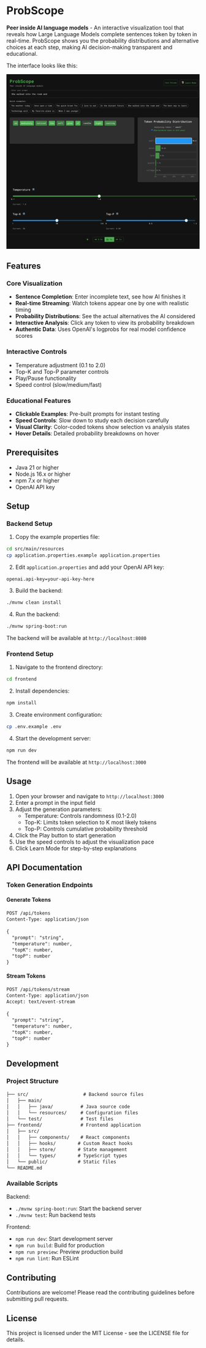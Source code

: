 # ProbScope

**Peer inside AI language models** - An interactive visualization tool that reveals how Large Language Models complete sentences token by token in real-time. ProbScope shows you the probability distributions and alternative choices at each step, making AI decision-making transparent and educational.

The interface looks like this:

![screenshot.png](images/screenshot.png)

## Features

### Core Visualization
- **Sentence Completion**: Enter incomplete text, see how AI finishes it
- **Real-time Streaming**: Watch tokens appear one by one with realistic timing
- **Probability Distributions**: See the actual alternatives the AI considered
- **Interactive Analysis**: Click any token to view its probability breakdown
- **Authentic Data**: Uses OpenAI's logprobs for real model confidence scores

### Interactive Controls
- Temperature adjustment (0.1 to 2.0)
- Top-K and Top-P parameter controls
- Play/Pause functionality
- Speed control (slow/medium/fast)

### Educational Features
- **Clickable Examples**: Pre-built prompts for instant testing
- **Speed Controls**: Slow down to study each decision carefully
- **Visual Clarity**: Color-coded tokens show selection vs analysis states
- **Hover Details**: Detailed probability breakdowns on hover

## Prerequisites

- Java 21 or higher
- Node.js 16.x or higher
- npm 7.x or higher
- OpenAI API key

## Setup

### Backend Setup

1. Copy the example properties file:
```bash
cd src/main/resources
cp application.properties.example application.properties
```

2. Edit `application.properties` and add your OpenAI API key:
```properties
openai.api-key=your-api-key-here
```

3. Build the backend:
```bash
./mvnw clean install
```

4. Run the backend:
```bash
./mvnw spring-boot:run
```

The backend will be available at `http://localhost:8080`

### Frontend Setup

1. Navigate to the frontend directory:
```bash
cd frontend
```

2. Install dependencies:
```bash
npm install
```

3. Create environment configuration:
```bash
cp .env.example .env
```

4. Start the development server:
```bash
npm run dev
```

The frontend will be available at `http://localhost:3000`


## Usage

1. Open your browser and navigate to `http://localhost:3000`
2. Enter a prompt in the input field
3. Adjust the generation parameters:
   - Temperature: Controls randomness (0.1-2.0)
   - Top-K: Limits token selection to K most likely tokens
   - Top-P: Controls cumulative probability threshold
4. Click the Play button to start generation
5. Use the speed controls to adjust the visualization pace
6. Click Learn Mode for step-by-step explanations

## API Documentation

### Token Generation Endpoints

#### Generate Tokens
```http
POST /api/tokens
Content-Type: application/json

{
  "prompt": "string",
  "temperature": number,
  "topK": number,
  "topP": number
}
```

#### Stream Tokens
```http
POST /api/tokens/stream
Content-Type: application/json
Accept: text/event-stream

{
  "prompt": "string",
  "temperature": number,
  "topK": number,
  "topP": number
}
```

## Development

### Project Structure
```
├── src/                    # Backend source files
│   ├── main/
│   │   ├── java/          # Java source code
│   │   └── resources/     # Configuration files
│   └── test/              # Test files
├── frontend/              # Frontend application
│   ├── src/
│   │   ├── components/    # React components
│   │   ├── hooks/        # Custom React hooks
│   │   ├── store/        # State management
│   │   └── types/        # TypeScript types
│   └── public/           # Static files
└── README.md
```

### Available Scripts

Backend:
- `./mvnw spring-boot:run`: Start the backend server
- `./mvnw test`: Run backend tests

Frontend:
- `npm run dev`: Start development server
- `npm run build`: Build for production
- `npm run preview`: Preview production build
- `npm run lint`: Run ESLint

## Contributing

Contributions are welcome! Please read the contributing guidelines before submitting pull requests.

## License

This project is licensed under the MIT License - see the LICENSE file for details.